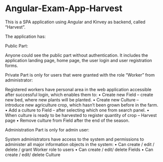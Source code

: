 # Angular-Exam-App-Harvest

This is a SPA application using Angular and Kinvey as backend, called “Harvest”.

The application has:

Public Part:

Anyone could see the public part  without authentication. It includes the application landing page, home page, the user login and user registration forms.

Private Part  is only for users that were granted with the role “Worker” from administrator:

Registered workers have personal area in the web application accessible after successful login, which enables them to:
•	Create new Field – create new bed, where new plants will be planted.
•	Create new Culture – introduce new agriculture crop, which hasn’t been grown before in the farm.
•	Add a culture to Field – after selecting which one from search panel.
•	When culture is ready to be harvested to register quantity of crop – Harvest page
•	Remove culture from Field after the end of the season.  

Administration Part is only for admin user:

System administrators have access to the system and permissions to administer all major information objects in the system:
•	Can create / edit / delete / grant Worker role to users 
•	Can create / edit/ delete Fields
•	Can create / edit/ delete Culture
